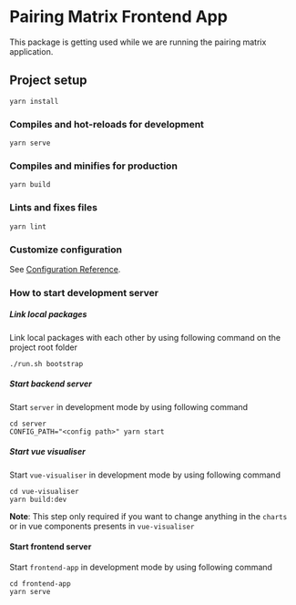 # Pairing Matrix Frontend App

This package is getting used while we are running the pairing matrix application.

## Project setup

```
yarn install
```

### Compiles and hot-reloads for development

```
yarn serve
```

### Compiles and minifies for production

```
yarn build
```

### Lints and fixes files

```
yarn lint
```

### Customize configuration

See [Configuration Reference](https://cli.vuejs.org/config/).

### How to start development server

##### Link local packages

Link local packages with each other by using following command on the project root folder

```shell
./run.sh bootstrap
```

##### Start backend server

Start `server` in development mode by using following command

```shell
cd server
CONFIG_PATH="<config path>" yarn start
```

##### Start vue visualiser

Start `vue-visualiser` in development mode by using following command

```shell
cd vue-visualiser
yarn build:dev
```

**Note**: This step only required if you want to change anything in the `charts` or in vue components presents in `vue-visualiser`

#### Start frontend server

Start `frontend-app` in development mode by using following command

```shell
cd frontend-app
yarn serve
```
